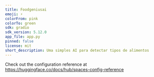 ```yaml
---
title: Foodgeniusai
emoji: ⚡
colorFrom: pink
colorTo: green
sdk: gradio
sdk_version: 5.12.0
app_file: app.py
pinned: false
license: mit
short_description: Uma simples AI para detectar tipos de alimentos
---
```


Check out the configuration reference at https://huggingface.co/docs/hub/spaces-config-reference
